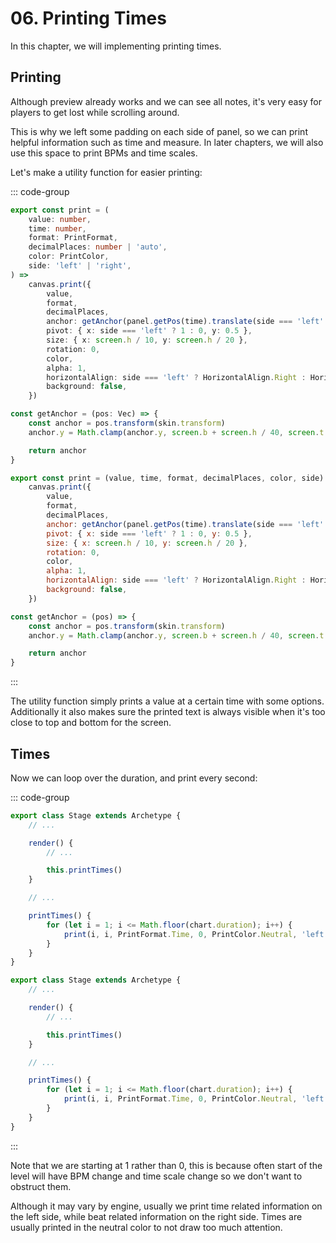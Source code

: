 # 06. Printing Times

In this chapter, we will implementing printing times.

## Printing

Although preview already works and we can see all notes, it's very easy for players to get lost while scrolling around.

This is why we left some padding on each side of panel, so we can print helpful information such as time and measure. In later chapters, we will also use this space to print BPMs and time scales.

Let's make a utility function for easier printing:

::: code-group

```TypeScript
export const print = (
    value: number,
    time: number,
    format: PrintFormat,
    decimalPlaces: number | 'auto',
    color: PrintColor,
    side: 'left' | 'right',
) =>
    canvas.print({
        value,
        format,
        decimalPlaces,
        anchor: getAnchor(panel.getPos(time).translate(side === 'left' ? -1.5 : 1.5, 0)),
        pivot: { x: side === 'left' ? 1 : 0, y: 0.5 },
        size: { x: screen.h / 10, y: screen.h / 20 },
        rotation: 0,
        color,
        alpha: 1,
        horizontalAlign: side === 'left' ? HorizontalAlign.Right : HorizontalAlign.Left,
        background: false,
    })

const getAnchor = (pos: Vec) => {
    const anchor = pos.transform(skin.transform)
    anchor.y = Math.clamp(anchor.y, screen.b + screen.h / 40, screen.t - screen.h / 40)

    return anchor
}
```

```JavaScript
export const print = (value, time, format, decimalPlaces, color, side) =>
    canvas.print({
        value,
        format,
        decimalPlaces,
        anchor: getAnchor(panel.getPos(time).translate(side === 'left' ? -1.5 : 1.5, 0)),
        pivot: { x: side === 'left' ? 1 : 0, y: 0.5 },
        size: { x: screen.h / 10, y: screen.h / 20 },
        rotation: 0,
        color,
        alpha: 1,
        horizontalAlign: side === 'left' ? HorizontalAlign.Right : HorizontalAlign.Left,
        background: false,
    })

const getAnchor = (pos) => {
    const anchor = pos.transform(skin.transform)
    anchor.y = Math.clamp(anchor.y, screen.b + screen.h / 40, screen.t - screen.h / 40)

    return anchor
}
```

:::

The utility function simply prints a value at a certain time with some options. Additionally it also makes sure the printed text is always visible when it's too close to top and bottom for the screen.

## Times

Now we can loop over the duration, and print every second:

::: code-group

```TypeScript
export class Stage extends Archetype {
    // ...

    render() {
        // ...

        this.printTimes()
    }

    // ...

    printTimes() {
        for (let i = 1; i <= Math.floor(chart.duration); i++) {
            print(i, i, PrintFormat.Time, 0, PrintColor.Neutral, 'left')
        }
    }
}
```

```JavaScript
export class Stage extends Archetype {
    // ...

    render() {
        // ...

        this.printTimes()
    }

    // ...

    printTimes() {
        for (let i = 1; i <= Math.floor(chart.duration); i++) {
            print(i, i, PrintFormat.Time, 0, PrintColor.Neutral, 'left')
        }
    }
}
```

:::

Note that we are starting at 1 rather than 0, this is because often start of the level will have BPM change and time scale change so we don't want to obstruct them.

Although it may vary by engine, usually we print time related information on the left side, while beat related information on the right side. Times are usually printed in the neutral color to not draw too much attention.

